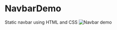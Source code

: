 # NavbarDemo
Static navbar using HTML and CSS
![Navbar demo](https://github.com/Pragnya7Prajapati/NavbarDemo/assets/142715731/b8eb96ea-1670-432c-9c7a-ba20b142c6e8)
